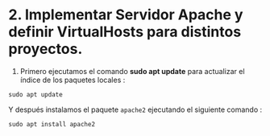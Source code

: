 # 2. Implementar Servidor Apache y definir VirtualHosts para distintos proyectos.

1. Primero ejecutamos el comando **sudo apt update** para actualizar el índice de los paquetes locales :
```
sudo apt update
```
   Y después instalamos el paquete `apache2` ejecutando el siguiente comando :
```
sudo apt install apache2
```